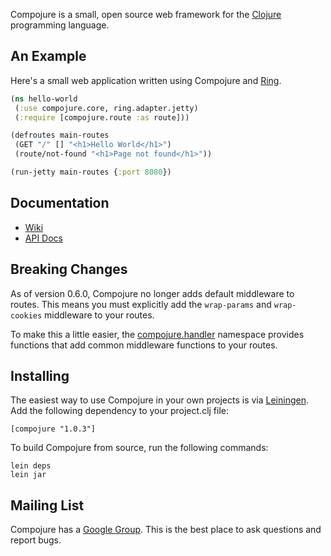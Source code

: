 Compojure is a small, open source web framework for the
[Clojure](http://clojure.org) programming language.

An Example
----------

Here's a small web application written using Compojure and
[Ring](http://github.com/mmcgrana/ring).

```clojure
(ns hello-world
 (:use compojure.core, ring.adapter.jetty)
 (:require [compojure.route :as route]))

(defroutes main-routes
 (GET "/" [] "<h1>Hello World</h1>")
 (route/not-found "<h1>Page not found</h1>"))

(run-jetty main-routes {:port 8080})
```

Documentation
-------------

* [Wiki](https://github.com/weavejester/compojure/wiki)
* [API Docs](http://weavejester.github.com/compojure)

Breaking Changes
----------------

As of version 0.6.0, Compojure no longer adds default middleware to
routes. This means you must explicitly add the `wrap-params` and
`wrap-cookies` middleware to your routes.

To make this a little easier, the [compojure.handler][1] namespace
provides functions that add common middleware functions to your routes. 

[1]: http://weavejester.github.com/compojure/compojure.handler.html

Installing
----------

The easiest way to use Compojure in your own projects is via
[Leiningen](http://github.com/technomancy/leiningen). Add the following
dependency to your project.clj file:

    [compojure "1.0.3"]

To build Compojure from source, run the following commands:

    lein deps
    lein jar

Mailing List
------------

Compojure has a [Google Group](http://groups.google.com/group/compojure). This
is the best place to ask questions and report bugs.
